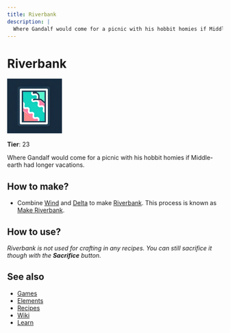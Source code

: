 ```yaml
---
title: Riverbank
description: |
  Where Gandalf would come for a picnic with his hobbit homies if Middle-earth had longer vacations.
---
```

# Riverbank

![](../images/item.riverbank.png)

**Tier**: 23

Where Gandalf would come for a picnic with his hobbit homies if Middle-earth had longer vacations.

## How to make?

* Combine [Wind](/wiki/elements/wind) and [Delta](/wiki/elements/delta) to make [Riverbank](/wiki/elements/riverbank). This process is known as [Make Riverbank](/wiki/recipes/make-riverbank).

## How to use?

_Riverbank is not used for crafting in any recipes. You can still sacrifice it though with the **Sacrifice** button._

## See also

* [Games](/wiki/games)
* [Elements](/wiki/elements)
* [Recipes](/wiki/recipes)
* [Wiki](/wiki/index)
* [Learn](/learn/index)